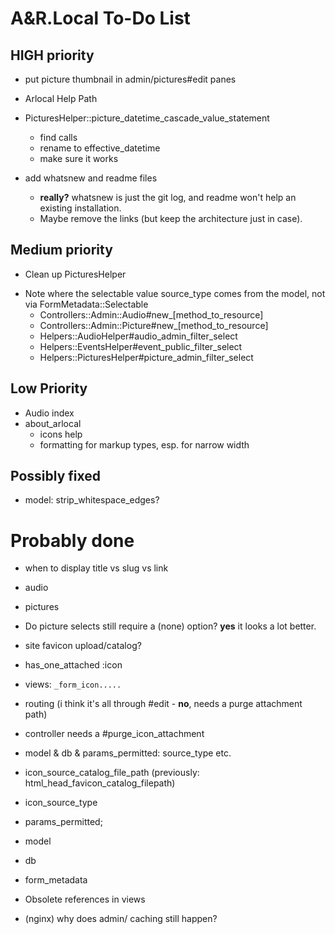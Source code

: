 # A&R.Local To-Do List


## HIGH priority

  - put picture thumbnail in admin/pictures#edit panes

  - Arlocal Help Path

  - PicturesHelper::picture_datetime_cascade_value_statement
    - find calls
    - rename to effective_datetime
    - make sure it works

  - add whatsnew and readme files
    - **really?** whatsnew is just the git log, and readme won't help an existing installation.
    - Maybe remove the links (but keep the architecture just in case).


## Medium priority

- Clean up PicturesHelper

+ Note where the selectable value source_type comes from the model, not via FormMetadata::Selectable
  - Controllers::Admin::Audio#new_[method_to_resource]
  - Controllers::Admin::Picture#new_[method_to_resource]
  - Helpers::AudioHelper#audio_admin_filter_select
  - Helpers::EventsHelper#event_public_filter_select
  - Helpers::PicturesHelper#picture_admin_filter_select


## Low Priority

  - Audio index
  - about_arlocal
    + icons help
    - formatting for markup types, esp. for narrow width


## Possibly fixed

  + model: strip_whitespace_edges?



# Probably done

+ when to display title vs slug vs link
+ audio
+ pictures
+ Do picture selects still require a (none) option? **yes** it looks a lot better.

+ site favicon upload/catalog?
+ has_one_attached :icon
+ views: `_form_icon.....`
+ routing (i think it's all through #edit - **no**, needs a purge attachment path)
+ controller needs a #purge_icon_attachment

+ model & db & params_permitted: source_type etc.
+ icon_source_catalog_file_path (previously: html_head_favicon_catalog_filepath)
+ icon_source_type
+ params_permitted;
+ model
+ db

+ form_metadata
+ Obsolete references in views

+ (nginx) why does admin/ caching still happen?

